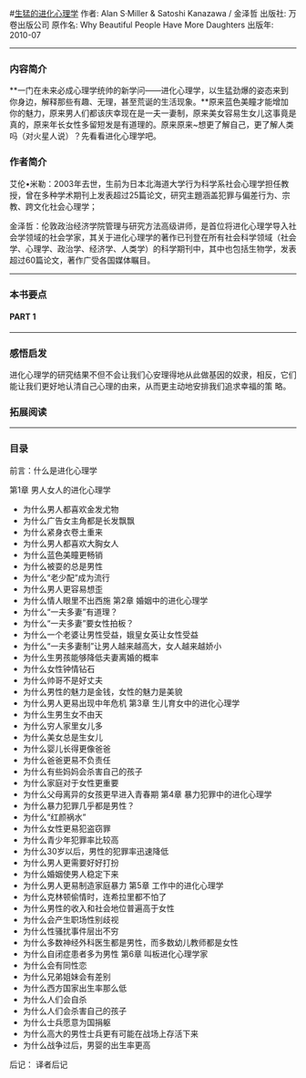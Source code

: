 #[生猛的进化心理学](https://book.douban.com/subject/4913068/)
作者:  Alan S·Miller & Satoshi Kanazawa / 金泽哲
出版社: 万卷出版公司
原作名: Why Beautiful People Have More Daughters
出版年: 2010-07
***
### 内容简介 
**一门在未来必成心理学统帅的新学问——进化心理学，以生猛劲爆的姿态来到你身边，解释那些有趣、无理，甚至荒诞的生活现象。**原来蓝色美瞳才能增加你的魅力，原来男人们都该庆幸现在是一夫一妻制，原来美女容易生女儿这事竟是真的，原来年长女性多留短发是有道理的。原来原来~想更了解自己，更了解人类吗（对火星人说）？先看看进化心理学吧。
### 作者简介 
艾伦•米勒：2003年去世，生前为日本北海道大学行为科学系社会心理学担任教授，曾在多种学术期刊上发表超过25篇论文，研究主題涵盖犯罪与偏差行为、宗教、跨文化社会心理学；

金泽哲：伦敦政治经济学院管理与研究方法高级讲师，是首位将进化心理学导入社会学领域的社会学家，其关于进化心理学的著作已刊登在所有社会科学领域（社会学、心理学、政治学、经济学、人类学）的科学期刊中，其中也包括生物学，发表超过60篇论文，著作广受各国媒体瞩目。

***
### 本书要点

#### PART 1 
***
### 感悟启发
进化心理学的研究结果不但不会让我们心安理得地从此做基因的奴隶，相反，它们能让我们更好地认清自己心理的由来，从而更主动地安排我们追求幸福的策 略。

### 拓展阅读
***
### 目录
前言：什么是进化心理学

第1章 男人女人的进化心理学
- 为什么男人都喜欢金发尤物
- 为什么广告女主角都是长发飘飘
- 为什么紧身衣卷土重来
- 为什么男人都喜欢大胸女人
- 为什么蓝色美瞳更畅销
- 为什么被耍的总是男性
- 为什么“老少配”成为流行
- 为什么男人更容易想歪
- 为什么情人眼里不出西施
第2章 婚姻中的进化心理学
- 为什么“一夫多妻”有道理？
- 为什么“一夫多妻”要女性拍板？
- 为什么一个老婆让男性受益，娥皇女英让女性受益
- 为什么“一夫多妻制”让男人越来越高大，女人越来越娇小
- 为什么生男孩能够降低夫妻离婚的概率
- 为什么女性钟情钻石
- 为什么帅哥不是好丈夫
- 为什么男性的魅力是金钱，女性的魅力是美貌
- 为什么男人更易出现中年危机
第3章 生儿育女中的进化心理学
- 为什么生男生女不由天
- 为什么穷人家里女儿多
- 为什么美女总是生女儿
- 为什么婴儿长得更像爸爸
- 为什么爸爸更易不负责任
- 为什么有些妈妈会杀害自己的孩子
- 为什么家庭对于女性更重要
- 为什么父母离异的女孩更早进入青春期
第4章 暴力犯罪中的进化心理学
- 为什么暴力犯罪几乎都是男性？
- 为什么“红颜祸水”
- 为什么女性更易犯盗窃罪
- 为什么青少年犯罪率比较高
- 为什么30岁以后，男性的犯罪率迅速降低
- 为什么男人更需要好好打扮
- 为什么婚姻使男人稳定下来
- 为什么男人更易制造家庭暴力
第5章 工作中的进化心理学
- 为什么克林顿偷情时，连希拉里都不怕了
- 为什么男性的收入和社会地位普遍高于女性
- 为什么会产生职场性别歧视
- 为什么性骚扰事件层出不穷
- 为什么多数神经外科医生都是男性，而多数幼儿教师都是女性
- 为什么自闭症患者多为男性
第6章 叫板进化心理学家
- 为什么会有同性恋
- 为什么兄弟姐妹会有差别
- 为什么西方国家出生率那么低
- 为什么人们会自杀
- 为什么人们会杀害自己的孩子
- 为什么士兵愿意为国捐躯
- 为什么高大的男性士兵更有可能在战场上存活下来
- 为什么战争过后，男婴的出生率更高

后记：
译者后记